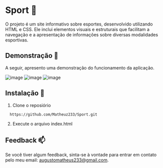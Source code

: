
# Sport 🏈

O projeto é um site informativo sobre esportes, desenvolvido utilizando HTML e CSS. Ele inclui elementos visuais e estruturais que facilitam a navegação e a apresentação de informações sobre diversas modalidades esportivas.


## Demonstração 📸

A seguir, apresento uma demonstração do funcionamento da aplicação.

![image](https://github.com/Matheuz233/Sport/assets/138679799/7a5696e0-293a-45e7-b3d4-1f33d238f8a3)
![image](https://github.com/Matheuz233/Sport/assets/138679799/2d73c919-30bd-42b1-97d1-eceefb698af8)
![image](https://github.com/Matheuz233/Sport/assets/138679799/5478fc27-72a7-4c1c-8a62-b045198bba33)


## Instalação 📲

1.  Clone o reposiório

```bash
  https://github.com/Matheuz233/Sport.git
```
2. Execute o arquivo index.html 
## Feedback 📫

Se você tiver algum feedback, sinta-se à vontade para entrar em contato pelo meu email: augustomatheus233@gmail.com.



